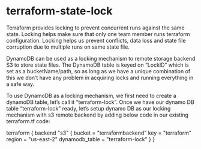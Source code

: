 # terraform-state-lock
Terraform provides locking to prevent concurrent runs against the same state. Locking helps make sure that only one team member runs terraform configuration. Locking helps us prevent conflicts, data loss and state file corruption due to multiple runs on same state file.

DynamoDB can be used as a locking mechanism to remote storage backend S3 to store state files. The DynamoDB table is keyed on “LockID” which is set as a bucketName/path, so as long as we have a unique combination of this we don’t have any problem in acquiring locks and running everything in a safe way.

To use DynamoDB as a locking mechanism, we first need to create a dynamoDB table, let’s call it “terraform-lock”. Once we have our dynamo DB table “terraform-lock” ready, let’s setup dynamo DB as our locking mechanism with s3 remote backend by adding below code in our existing terraform.tf code:

terraform {
  backend "s3" {
    bucket = "terraformbackend"
    key = "terraform"
    region = "us-east-2"
    dynamodb_table = "terraform-lock"
  }
}

